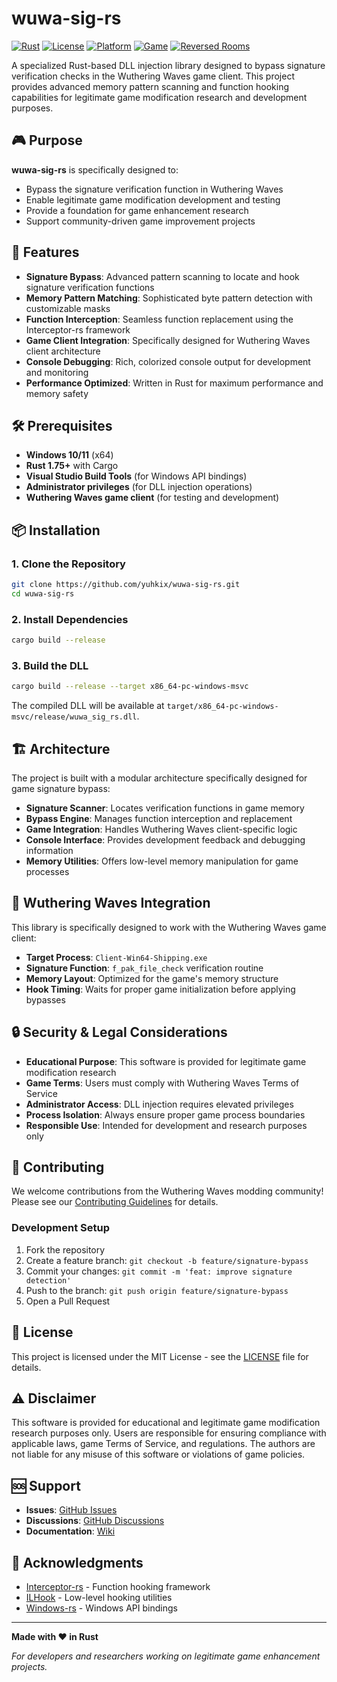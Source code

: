 # wuwa-sig-rs

[![Rust](https://img.shields.io/badge/Rust-1.75+-orange.svg)](https://www.rust-lang.org/)
[![License](https://img.shields.io/badge/License-MIT-blue.svg)](LICENSE)
[![Platform](https://img.shields.io/badge/Platform-Windows-lightgrey.svg)](https://www.microsoft.com/windows)
[![Game](https://img.shields.io/badge/Game-Wuthering%20Waves-purple.svg)](https://wutheringwaves.kurogames.com/)
[![Reversed Rooms](https://img.shields.io/badge/Discord-Reversed%20Rooms-pink.svg)](https://discord.gg/D3SXfNGBhq)

A specialized Rust-based DLL injection library designed to bypass signature verification checks in the Wuthering Waves game client. This project provides advanced memory pattern scanning and function hooking capabilities for legitimate game modification research and development purposes.

## 🎮 Purpose

**wuwa-sig-rs** is specifically designed to:
- Bypass the signature verification function in Wuthering Waves
- Enable legitimate game modification development and testing
- Provide a foundation for game enhancement research
- Support community-driven game improvement projects

## 🚀 Features

- **Signature Bypass**: Advanced pattern scanning to locate and hook signature verification functions
- **Memory Pattern Matching**: Sophisticated byte pattern detection with customizable masks
- **Function Interception**: Seamless function replacement using the Interceptor-rs framework
- **Game Client Integration**: Specifically designed for Wuthering Waves client architecture
- **Console Debugging**: Rich, colorized console output for development and monitoring
- **Performance Optimized**: Written in Rust for maximum performance and memory safety

## 🛠️ Prerequisites

- **Windows 10/11** (x64)
- **Rust 1.75+** with Cargo
- **Visual Studio Build Tools** (for Windows API bindings)
- **Administrator privileges** (for DLL injection operations)
- **Wuthering Waves game client** (for testing and development)

## 📦 Installation

### 1. Clone the Repository

```bash
git clone https://github.com/yuhkix/wuwa-sig-rs.git
cd wuwa-sig-rs
```

### 2. Install Dependencies

```bash
cargo build --release
```

### 3. Build the DLL

```bash
cargo build --release --target x86_64-pc-windows-msvc
```

The compiled DLL will be available at `target/x86_64-pc-windows-msvc/release/wuwa_sig_rs.dll`.

## 🏗️ Architecture

The project is built with a modular architecture specifically designed for game signature bypass:

- **Signature Scanner**: Locates verification functions in game memory
- **Bypass Engine**: Manages function interception and replacement
- **Game Integration**: Handles Wuthering Waves client-specific logic
- **Console Interface**: Provides development feedback and debugging information
- **Memory Utilities**: Offers low-level memory manipulation for game processes

## 🎯 Wuthering Waves Integration

This library is specifically designed to work with the Wuthering Waves game client:

- **Target Process**: `Client-Win64-Shipping.exe`
- **Signature Function**: `f_pak_file_check` verification routine
- **Memory Layout**: Optimized for the game's memory structure
- **Hook Timing**: Waits for proper game initialization before applying bypasses

## 🔒 Security & Legal Considerations

- **Educational Purpose**: This software is provided for legitimate game modification research
- **Game Terms**: Users must comply with Wuthering Waves Terms of Service
- **Administrator Access**: DLL injection requires elevated privileges
- **Process Isolation**: Always ensure proper game process boundaries
- **Responsible Use**: Intended for development and research purposes only

## 🤝 Contributing

We welcome contributions from the Wuthering Waves modding community! Please see our [Contributing Guidelines](CONTRIBUTING.md) for details.

### Development Setup

1. Fork the repository
2. Create a feature branch: `git checkout -b feature/signature-bypass`
3. Commit your changes: `git commit -m 'feat: improve signature detection'`
4. Push to the branch: `git push origin feature/signature-bypass`
5. Open a Pull Request

## 📄 License

This project is licensed under the MIT License - see the [LICENSE](LICENSE) file for details.

## ⚠️ Disclaimer

This software is provided for educational and legitimate game modification research purposes only. Users are responsible for ensuring compliance with applicable laws, game Terms of Service, and regulations. The authors are not liable for any misuse of this software or violations of game policies.

## 🆘 Support

- **Issues**: [GitHub Issues](https://github.com/yuhkix/wuwa-sig-rs/issues)
- **Discussions**: [GitHub Discussions](https://github.com/yuhkix/wuwa-sig-rs/discussions)
- **Documentation**: [Wiki](https://github.com/yuhkix/wuwa-sig-rs/wiki)

## 🙏 Acknowledgments

- [Interceptor-rs](https://git.xeondev.com/ReversedRoomsMisc/interceptor-rs) - Function hooking framework
- [ILHook](https://github.com/regomne/ilhook-rs) - Low-level hooking utilities
- [Windows-rs](https://github.com/microsoft/windows-rs) - Windows API bindings

---

**Made with ❤️ in Rust**

*For developers and researchers working on legitimate game enhancement projects.*